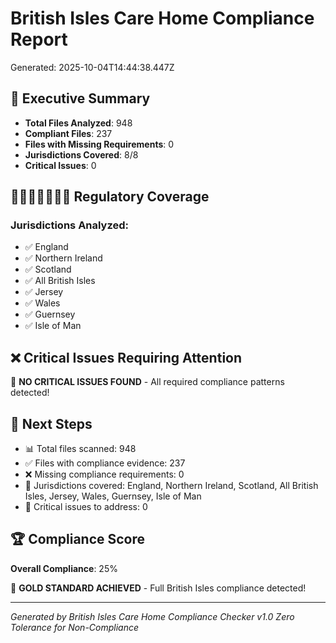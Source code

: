 # British Isles Care Home Compliance Report
Generated: 2025-10-04T14:44:38.447Z

## 🎯 Executive Summary

- **Total Files Analyzed**: 948
- **Compliant Files**: 237
- **Files with Missing Requirements**: 0
- **Jurisdictions Covered**: 8/8
- **Critical Issues**: 0

## 🏴󠁧󠁢󠁪󠁥󠁲󠁿🇮🇲🇬🇧🇮🇪 Regulatory Coverage

### Jurisdictions Analyzed:
- ✅ England
- ✅ Northern Ireland
- ✅ Scotland
- ✅ All British Isles
- ✅ Jersey
- ✅ Wales
- ✅ Guernsey
- ✅ Isle of Man

## ❌ Critical Issues Requiring Attention

🎉 **NO CRITICAL ISSUES FOUND** - All required compliance patterns detected!





## 🚀 Next Steps

- 📊 Total files scanned: 948
- ✅ Files with compliance evidence: 237
- ❌ Missing compliance requirements: 0
- 🏴󠁧󠁢󠁪󠁥󠁲󠁿 Jurisdictions covered: England, Northern Ireland, Scotland, All British Isles, Jersey, Wales, Guernsey, Isle of Man
- 🔧 Critical issues to address: 0

## 🏆 Compliance Score

**Overall Compliance**: 25%

🥇 **GOLD STANDARD ACHIEVED** - Full British Isles compliance detected!




---
*Generated by British Isles Care Home Compliance Checker v1.0*
*Zero Tolerance for Non-Compliance*
